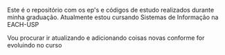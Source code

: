 Este é o repositório com os ep's e códigos de estudo realizados durante minha graduação. 
Atualmente estou cursando Sistemas de Informação na EACH-USP

Vou procurar ir atualizando e adicionando coisas novas conforme for evoluindo no curso
